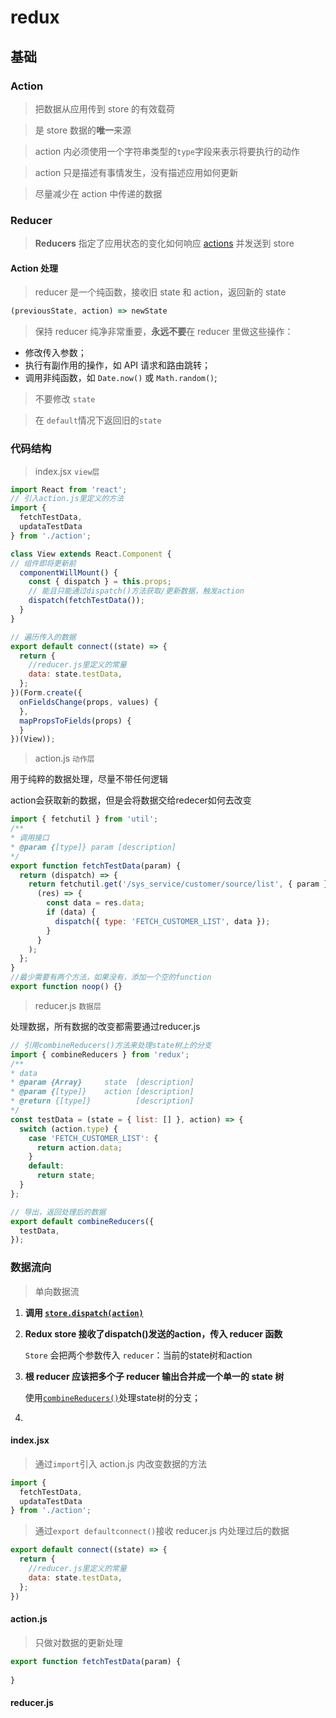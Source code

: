 # redux

## 基础

### Action 

> 把数据从应用传到 store 的有效载荷

> 是 store 数据的**唯一**来源

> action 内必须使用一个字符串类型的`type`字段来表示将要执行的动作

> action 只是描述有事情发生，没有描述应用如何更新

> 尽量减少在 action 中传递的数据

### Reducer

>**Reducers** 指定了应用状态的变化如何响应 [actions](https://www.redux.org.cn/docs/basics/Actions.html) 并发送到 store

#### Action 处理

> reducer 是一个纯函数，接收旧 state 和 action，返回新的 state

```js
(previousState, action) => newState
```

> 保持 reducer 纯净非常重要，**永远不要**在 reducer 里做这些操作：

- 修改传入参数；
- 执行有副作用的操作，如 API 请求和路由跳转；
- 调用非纯函数，如 `Date.now()` 或 `Math.random()`;

> 不要修改 `state`

> 在 `default`情况下返回旧的`state`




### 代码结构

> index.jsx `view层`

```jsx
import React from 'react';
// 引入action.js里定义的方法
import {
  fetchTestData,
  updataTestData
} from './action';

class View extends React.Component {
// 组件即将更新前
  componentWillMount() {
  	const { dispatch } = this.props;
    // 能且只能通过dispatch()方法获取/更新数据，触发action
    dispatch(fetchTestData());
  }
}

// 遍历传入的数据
export default connect((state) => {
  return {
    //reducer.js里定义的常量
    data: state.testData,
  };
})(Form.create({
  onFieldsChange(props, values) {
  },
  mapPropsToFields(props) {
  }
})(View));
```

> action.js `动作层`

用于纯粹的数据处理，尽量不带任何逻辑

action会获取新的数据，但是会将数据交给redecer如何去改变

```js
import { fetchutil } from 'util';
/**
* 调用接口
* @param {[type]} param [description]
*/
export function fetchTestData(param) {
  return (dispatch) => {
    return fetchutil.get('/sys_service/customer/source/list', { param }).then(
      (res) => {
        const data = res.data;
        if (data) {
          dispatch({ type: 'FETCH_CUSTOMER_LIST', data });
        }
      }
    );
  };
}
//最少需要有两个方法，如果没有，添加一个空的function
export function noop() {}
```

> reducer.js `数据层`

处理数据，所有数据的改变都需要通过reducer.js
```js
// 引用combineReducers()方法来处理state树上的分支
import { combineReducers } from 'redux';
/**
* data
* @param {Array}     state  [description]
* @param {[type]}    action [description]
* @return {[type]}          [description]
*/
const testData = (state = { list: [] }, action) => {
  switch (action.type) {
    case 'FETCH_CUSTOMER_LIST': {
      return action.data;
    }
    default:
      return state;
  }
};

// 导出，返回处理后的数据
export default combineReducers({
  testData,
});
```

### 数据流向

> 单向数据流

1. **调用 [`store.dispatch(action)`](https://www.redux.org.cn/docs/api/Store.html#dispatch)**

2. **Redux store 接收了dispatch()发送的action，传入 reducer 函数**

   `Store` 会把两个参数传入 `reducer`：当前的state树和action

3. **根 reducer 应该把多个子 reducer 输出合并成一个单一的 state 树**

   使用[`combineReducers()`](https://www.redux.org.cn/docs/api/combineReducers.html)处理state树的分支；

4. 

#### index.jsx

> 通过`import`引入 action.js 内改变数据的方法

```jsx
import {
  fetchTestData,
  updataTestData
} from './action';
```

> 通过`export defaultconnect()`接收 reducer.js 内处理过后的数据

```jsx
export default connect((state) => {
  return {
    //reducer.js里定义的常量
    data: state.testData,
  };
})
```

#### action.js

> 只做对数据的更新处理

```js
export function fetchTestData(param) {
  
}
```

#### reducer.js

>